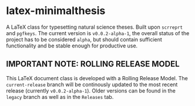 # latex-minimalthesis
A LaTeX class for typesetting natural science theses. Built upon `scrreprt` and `pgfkeys`. The current version is `v0.0.2-alpha-1`, the overall status of the project has to be considered `alpha`, but should contain sufficient functionality and be stable enough for productive use.

## IMPORTANT NOTE: ROLLING RELEASE MODEL
This LaTeX document class is developed with a Rolling Release Model. The `current-release` branch will be continously updated to the most recent release (currently `v0.0.2-alpha-1`).
Older versions can be found in the `legacy` branch as well as in the `Releases` tab.
